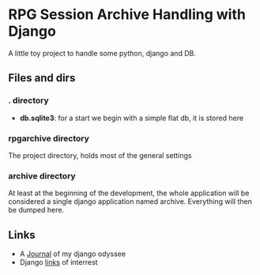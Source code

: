 # RPG Session Archive Handling with Django
A little toy project to handle some python, django and DB.

## Files and dirs
### . directory
 * **db.sqlite3**: for a start we begin with a simple flat db, it is stored here
### rpgarchive directory
The project directory, holds most of the general settings
### archive directory
At least at the beginning of the development, the whole application will be considered a single django application named archive. Everything will then be dumped here.

## Links
 * A [Journal](docs/journal.md) of my django odyssee
 * Django [links](links.md) of interrest
